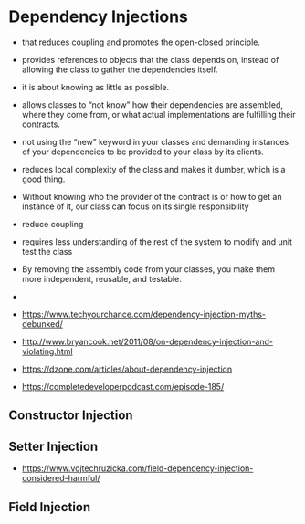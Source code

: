 # Dependency Injections

- that reduces coupling and promotes the open-closed principle.
- provides references to objects that the class depends on, instead of allowing the class to gather the dependencies itself.
- it  is about knowing as little as possible.
- allows classes to “not know” how their dependencies are assembled, where they come from, or what actual implementations are fulfilling their contracts.
-  not using the “new” keyword in your classes and demanding instances of your dependencies to be provided to your class by its clients.
-  reduces local complexity of the class and makes it dumber, which is a good thing.
  - Without knowing who the provider of the contract is or how to get an instance of it, our class can focus on its single responsibility
  - reduce coupling
- requires less understanding of the rest of the system to modify and unit test the class
- By removing the assembly code from your classes, you make them more independent, reusable, and testable.
-






- https://www.techyourchance.com/dependency-injection-myths-debunked/
- http://www.bryancook.net/2011/08/on-dependency-injection-and-violating.html
- https://dzone.com/articles/about-dependency-injection
- https://completedeveloperpodcast.com/episode-185/

## Constructor Injection


## Setter Injection

- https://www.vojtechruzicka.com/field-dependency-injection-considered-harmful/

## Field Injection
